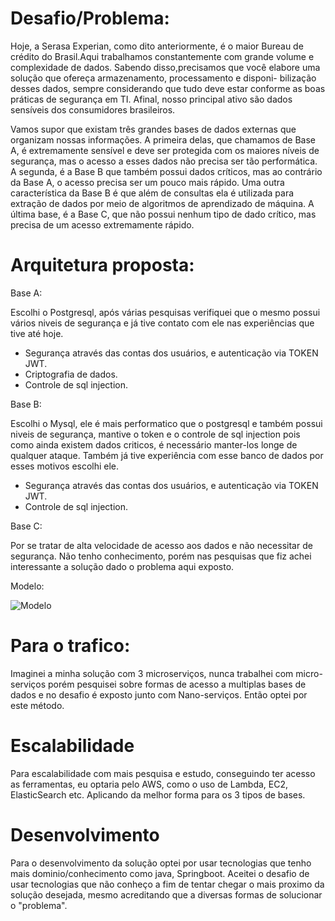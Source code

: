 # Desafio/Problema:
Hoje, a Serasa Experian, como dito anteriormente, é o maior Bureau de crédito do Brasil.Aqui trabalhamos constantemente com grande volume e complexidade de dados. Sabendo disso,precisamos que você elabore uma solução que ofereça armazenamento, processamento e disponi-
bilização desses dados, sempre considerando que tudo deve estar conforme as boas práticas de segurança em TI. Afinal, nosso principal ativo são dados sensíveis dos consumidores brasileiros.

Vamos supor que existam três grandes bases de dados externas que organizam nossas informações. A primeira delas, que chamamos de Base A, é extremamente sensível e deve ser protegida com os maiores níveis de segurança, mas o acesso a esses dados não precisa ser tão performática. A segunda, é a Base B que também possui dados críticos, mas ao contrário da Base A, o acesso precisa ser um pouco mais rápido. Uma outra característica da Base B é que além de consultas ela é utilizada para extração de dados por meio de algoritmos de aprendizado de máquina. A última base, é a Base C, que não possui nenhum tipo de dado crítico, mas precisa de um acesso extremamente rápido.


# Arquitetura proposta:

Base A:

Escolhi o Postgresql, após várias pesquisas verifiquei que o mesmo possui vários niveis de segurança e já tive contato com ele nas experiências que tive até hoje.

- Segurança através das contas dos usuários, e autenticação via TOKEN JWT.
- Criptografia de dados.
- Controle de sql injection.

Base B:

Escolhi o Mysql, ele é mais performatico que o postgresql e também possui niveis de segurança, mantive o token e o controle de sql injection pois como ainda existem dados criticos, é necessário manter-los longe de qualquer ataque. Também já tive experiência com esse banco de dados por esses motivos escolhi ele.

- Segurança através das contas dos usuários, e autenticação via TOKEN JWT.
- Controle de sql injection.

Base C:

Por se tratar de alta velocidade de acesso aos dados e não necessitar de segurança. Não tenho conhecimento, porém nas pesquisas que fiz achei interessante a solução dado o problema aqui exposto.


Modelo:


<img src="https://github.com/LuanMaia123/desafio/blob/master/8721%20%5BConvertido%5D-01.jpg" alt="Modelo" style="max-width:100%;">

# Para o trafico:

Imaginei a minha solução com 3 microserviços, nunca trabalhei com micro-serviços porém pesquisei sobre formas de acesso a multiplas bases de dados e no desafio é exposto junto com Nano-serviços. Então optei por este método.

# Escalabilidade
Para escalabilidade com mais pesquisa e estudo, conseguindo ter acesso as ferramentas, eu optaria pelo AWS, como o uso de Lambda, EC2, ElasticSearch etc. Aplicando da melhor forma para os 3 tipos de bases.

# Desenvolvimento

Para o desenvolvimento da solução optei por usar tecnologias que tenho mais dominio/conhecimento como java, Springboot.
Aceitei o desafio de usar tecnologias que não conheço a fim de tentar chegar o mais proximo da solução desejada, mesmo acreditando que a diversas formas de solucionar o "problema".
